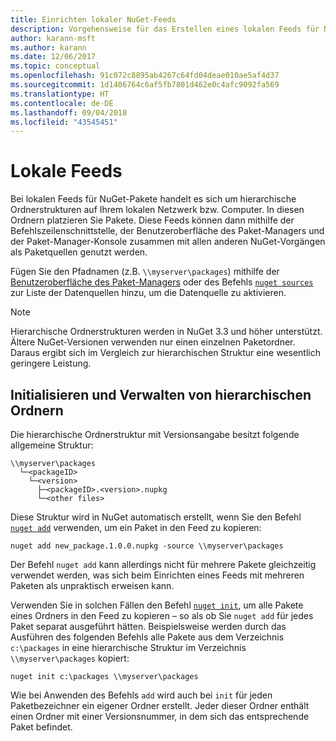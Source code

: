 ```yaml
---
title: Einrichten lokaler NuGet-Feeds
description: Vorgehensweise für das Erstellen eines lokalen Feeds für NuGet-Pakete mithilfe von Ordnern Ihres lokalen Netzwerks
author: karann-msft
ms.author: karann
ms.date: 12/06/2017
ms.topic: conceptual
ms.openlocfilehash: 91c072c8895ab4267c64fd04deae010ae5af4d37
ms.sourcegitcommit: 1d1406764c6af5fb7801d462e0c4afc9092fa569
ms.translationtype: HT
ms.contentlocale: de-DE
ms.lasthandoff: 09/04/2018
ms.locfileid: "43545451"
---
```

# <a name="local-feeds"></a>Lokale Feeds

Bei lokalen Feeds für NuGet-Pakete handelt es sich um hierarchische Ordnerstrukturen auf Ihrem lokalen Netzwerk bzw. Computer. In diesen Ordnern platzieren Sie Pakete. Diese Feeds können dann mithilfe der Befehlszeilenschnittstelle, der Benutzeroberfläche des Paket-Managers und der Paket-Manager-Konsole zusammen mit allen anderen NuGet-Vorgängen als Paketquellen genutzt werden.

Fügen Sie den Pfadnamen (z.B. `\\myserver\packages`) mithilfe der [Benutzeroberfläche des Paket-Managers](../tools/package-manager-ui.md#package-sources) oder des Befehls [`nuget sources`](../tools/cli-ref-sources.md) zur Liste der Datenquellen hinzu, um die Datenquelle zu aktivieren.

> [!Note]
> Hierarchische Ordnerstrukturen werden in NuGet 3.3 und höher unterstützt. Ältere NuGet-Versionen verwenden nur einen einzelnen Paketordner. Daraus ergibt sich im Vergleich zur hierarchischen Struktur eine wesentlich geringere Leistung.

## <a name="initializing-and-maintaining-hierarchical-folders"></a>Initialisieren und Verwalten von hierarchischen Ordnern

Die hierarchische Ordnerstruktur mit Versionsangabe besitzt folgende allgemeine Struktur:

    \\myserver\packages
      └─<packageID>
        └─<version>
          ├─<packageID>.<version>.nupkg
          └─<other files>

Diese Struktur wird in NuGet automatisch erstellt, wenn Sie den Befehl [`nuget add`](../tools/cli-ref-add.md) verwenden, um ein Paket in den Feed zu kopieren:

```cli
nuget add new_package.1.0.0.nupkg -source \\myserver\packages
```

Der Befehl `nuget add` kann allerdings nicht für mehrere Pakete gleichzeitig verwendet werden, was sich beim Einrichten eines Feeds mit mehreren Paketen als unpraktisch erweisen kann.

Verwenden Sie in solchen Fällen den Befehl [`nuget init`](../tools/cli-ref-init.md), um alle Pakete eines Ordners in den Feed zu kopieren – so als ob Sie `nuget add` für jedes Paket separat ausgeführt hätten. Beispielsweise werden durch das Ausführen des folgenden Befehls alle Pakete aus dem Verzeichnis `c:\packages` in eine hierarchische Struktur im Verzeichnis `\\myserver\packages` kopiert:

```cli
nuget init c:\packages \\myserver\packages
```

Wie bei Anwenden des Befehls `add` wird auch bei `init` für jeden Paketbezeichner ein eigener Ordner erstellt. Jeder dieser Ordner enthält einen Ordner mit einer Versionsnummer, in dem sich das entsprechende Paket befindet.
